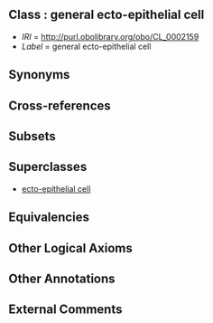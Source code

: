 
## Class : general ecto-epithelial cell

 * *IRI* = http://purl.obolibrary.org/obo/CL_0002159
 * *Label* = general ecto-epithelial cell

## Synonyms


## Cross-references


## Subsets


## Superclasses

 * [ecto-epithelial cell](../../CL/77/CL_0002077.md)

## Equivalencies


## Other Logical Axioms


## Other Annotations


## External Comments

